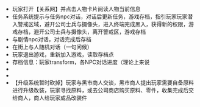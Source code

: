 - 玩家打开【关系网】并点击人物卡片阅读人物当前信息
- 任务系统提示与任务npc对话，对话后更新任务，游戏存档，指引玩家玩家潜入警戒区域，避开公司士兵与摄像头，进入终端完成黑入，获得新的权限，游戏存档，避开公司士兵与摄像头，离开警戒区，游戏存档
- 与剧情npc对话，对话完成后存档
- 在街上与人随机对话（一句问候）
- 玩家退出游戏，重新加入游戏，读取存档点
- 存档信息：玩家transform，各NPC对话进度（理论上来说
-
-
- 【升级系统暂时砍掉】玩家与黑市商人交谈，黑市商人提出玩家需要自备原料进行升级改装，玩家寻找原料，或去公司商店购买原料、零件，收集完成后交给商人，商人给玩家成品改装件